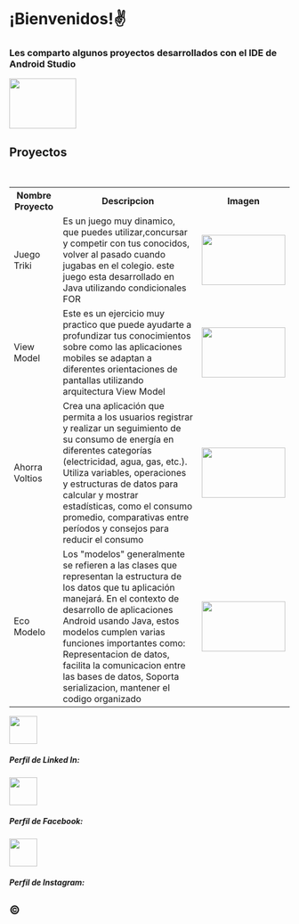 <!--
**DidierPinto/DidierPinto** is a ✨ _special_ ✨ repository because its `README.md` (this file) appears on your GitHub profile.
Here are some ideas to get you started:

- 🔭 I’m currently working on ...
- 🌱 I’m currently learning ...
- 👯 I’m looking to collaborate on ...
- 🤔 I’m looking for help with ...
- 💬 Ask me about ...
- 📫 How to reach me: ...
- 😄 Pronouns: ...
- ⚡ Fun fact: ...
-->

<!DOCTYPE html>

<h1>¡Bienvenidos!✌</h1>
<h3>Les comparto algunos proyectos desarrollados con el IDE de Android Studio</h3>
</head>
<body>

<img src = "https://i.ytimg.com/vi/kypaoh55ro8/hqdefault.jpg" height = "90" width = "120">

<h2>Proyectos</h2>
<br>
<table>
  <tr>
    <th>Nombre Proyecto</th>
    <th>Descripcion</th>
    <th>Imagen</th>
  </tr>
  <tr>
    <td>Juego Triki</td>
    <td>Es un juego muy dinamico, que puedes utilizar,concursar y competir con tus conocidos, volver al pasado cuando jugabas en el colegio. este juego esta desarrollado en Java utilizando condicionales FOR</td>
    <td><img src = "https://i.ytimg.com/vi/7aLRgzerY6c/maxresdefault.jpg" height = "90" width = "150"></td>
    
  </tr>
  <tr>
    <td>View Model</td>
    <td>Este es un ejercicio muy practico que puede ayudarte a profundizar tus conocimientos sobre como las aplicaciones mobiles se adaptan a diferentes orientaciones de pantallas 
    utilizando arquitectura View Model</td>
    <td><img src = "https://miro.medium.com/v2/resize:fit:863/0*B1FlGmCGFUFWGZBE.png" height = "90" width = "150"></td>
  </tr>
  <tr>
    <td>Ahorra Voltios</td>
    <td>Crea una aplicación que permita a los usuarios registrar y realizar un seguimiento de su consumo de energía en diferentes categorías (electricidad, agua, gas, etc.). Utiliza     
    variables, operaciones y estructuras de datos para calcular y mostrar estadísticas, como el consumo promedio, comparativas entre períodos y consejos para reducir el consumo</td>
    <td><img src = "https://encrypted-tbn0.gstatic.com/images?q=tbn:ANd9GcSX_HQLF8f425G3jPYdmN1UgbS_8zSiPfoGhR9U2jp81MtPt2x63_3Gxa6Ga6yvFXiprtE&usqp=CAU" height = "90" width = "150"></td>
  </tr>
  <tr>
    <td>Eco Modelo</td>
    <td> Los "modelos" generalmente se refieren a las clases que representan la estructura de los datos que tu aplicación manejará. En el contexto de desarrollo de aplicaciones Android usando Java, estos modelos cumplen varias funciones importantes como: Representacion de datos, facilita la comunicacion entre las bases de datos, Soporta serializacion, mantener el codigo organizado</td>
    <td><img src = "https://i.ytimg.com/vi/KQDeY7oIxp4/hq720.jpg?sqp=-oaymwEhCK4FEIIDSFryq4qpAxMIARUAAAAAGAElAADIQj0AgKJD&rs=AOn4CLBSjlBNvKE9OJ-40MYQpnN3fqCCqg" height = "90" width = "150"></td>
  </tr>
</table>
<img src = "https://cdn-icons-png.freepik.com/512/3665/3665172.png" height = "50" width = "50">
<h5>Perfil de Linked In: </h5>
<img src = "https://st.depositphotos.com/4083027/61472/v/950/depositphotos_614721314-stock-illustration-letter-icon-social-media-icon.jpg" height = "50" width = "50">
<h5>Perfil de Facebook: </h5>
<img src = "https://encrypted-tbn0.gstatic.com/images?q=tbn:ANd9GcRoMeAetfdK9QpF3lzwmY6sigegAUSzMa-1hA&s" height = "50" width = "50">
<h5>Perfil de Instagram: </h5>

  <h2>&copy;</h2>
</body>

</html>


